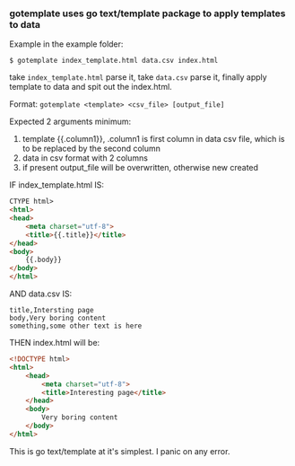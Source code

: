 ### gotemplate uses go text/template package to apply templates to data

Example in the example folder:

```Shell
$ gotemplate index_template.html data.csv index.html
```

take `index_template.html` parse it, take `data.csv` parse it, finally apply template to data and spit out the index.html.

Format:
```gotemplate <template> <csv_file> [output_file]```

Expected 2 arguments minimum:
1. template {{.column1}}, .column1 is first column in data csv file, which is to be replaced by the second column
2. data in csv format with 2 columns
3. if present output_file will be overwritten, otherwise new created

IF index_template.html IS:

```html
CTYPE html>
<html>
<head>
    <meta charset="utf-8">
    <title>{{.title}}</title>
</head>
<body>
    {{.body}}
</body>
</html>

```

AND data.csv IS:

```csv
title,Intersting page
body,Very boring content
something,some other text is here
```

THEN index.html will be:

```html
<!DOCTYPE html>
<html>
    <head>
        <meta charset="utf-8">
        <title>Interesting page</title>
    </head>
    <body>
        Very boring content
    </body>
</html>
```

This is go text/template at it's simplest.
I panic on any error.

